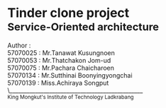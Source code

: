 <h1>Tinder clone project<br>
<sub>Service-Oriented architecture</sub></h1>
Author :<br>
57070025 : Mr.Tanawat Kusungnoen <br>
57070053 : Mr.Thatchakon Jom-ud <br>
57070075 : Mr.Pachara Chaicharoen <br>
57070134 : Mr.Sutthinai Boonyingyongchai <br>
57070139 : Miss.Achiraya Songput <br>
\_______________________________________________<br>
<sub>King Mongkut's Institute of Technology Ladkrabang</sub>
